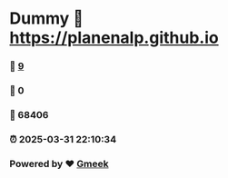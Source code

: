 # Dummy :link: https://planenalp.github.io 
### :page_facing_up: [9](https://planenalp.github.io/tag.html) 
### :speech_balloon: 0 
### :hibiscus: 68406 
### :alarm_clock: 2025-03-31 22:10:34 
### Powered by :heart: [Gmeek](https://github.com/Meekdai/Gmeek)
